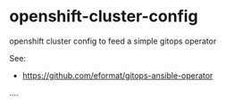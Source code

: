 # openshift-cluster-config

openshift cluster config to feed a simple gitops operator

See:

- https://github.com/eformat/gitops-ansible-operator

....
